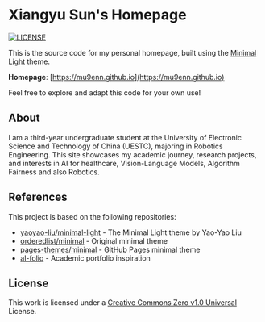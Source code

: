 # Xiangyu Sun's Homepage

[![LICENSE](https://img.shields.io/github/license/yaoyao-liu/minimal-light?style=flat-square&logo=creative-commons&color=EF9421)](https://github.com/yaoyao-liu/minimal-light/blob/main/LICENSE)

This is the source code for my personal homepage, built using the [Minimal Light](https://github.com/yaoyao-liu/minimal-light) theme.

**Homepage**: [https://mu9enn.github.io](https://mu9enn.github.io)

Feel free to explore and adapt this code for your own use!

## About
I am a third-year undergraduate student at the University of Electronic Science and Technology of China (UESTC), majoring in Robotics Engineering. This site showcases my academic journey, research projects, and interests in AI for healthcare, Vision-Language Models, Algorithm Fairness and also Robotics.

## References
This project is based on the following repositories:
- [yaoyao-liu/minimal-light](https://github.com/yaoyao-liu/minimal-light) - The Minimal Light theme by Yao-Yao Liu
- [orderedlist/minimal](https://github.com/orderedlist/minimal) - Original minimal theme
- [pages-themes/minimal](https://github.com/pages-themes/minimal) - GitHub Pages minimal theme
- [al-folio](https://github.com/alshedivat/al-folio) - Academic portfolio inspiration

## License
This work is licensed under a [Creative Commons Zero v1.0 Universal](https://github.com/yaoyao-liu/minimal-light/blob/master/LICENSE) License.
